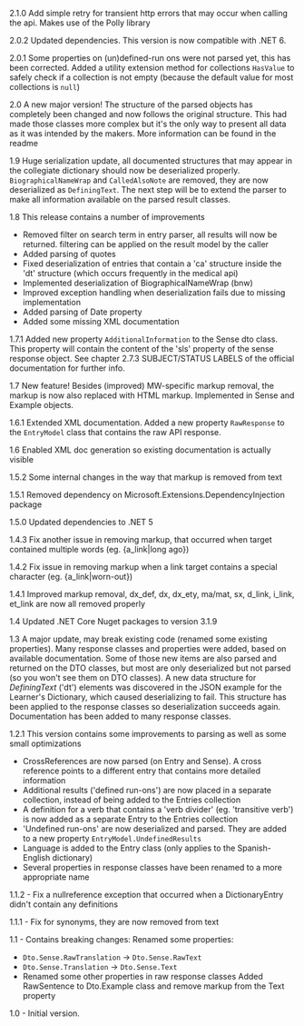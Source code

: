 2.1.0 Add simple retry for transient http errors that may occur when calling the api. Makes use of the Polly library

2.0.2 Updated dependencies. This version is now compatible with .NET 6. 

2.0.1 Some properties on (un)defined-run ons were not parsed yet, this has been corrected. Added a utility extension method for collections `HasValue` to safely check if a collection is not empty (because the default value for most collections is `null`) 

2.0 A new major version! The structure of the parsed objects has completely been changed and now follows the original structure. This had made those classes more complex but it's the only way to present all data as it was intended by the makers. More information can be found in the readme

1.9 Huge serialization update, all documented structures that may appear in the collegiate dictionary should now be deserialized properly. ``BiographicalNameWrap`` and ``CalledAlsoNote`` are removed, they are now deserialized as ``DefiningText``.
The next step will be to extend the parser to make all information available on the parsed result classes. 

1.8 This release contains a number of improvements
- Removed filter on search term in entry parser, all results will now be returned. filtering can be applied on the result model by the caller
- Added parsing of quotes
- Fixed deserialization of entries that contain a 'ca' structure inside the 'dt' structure (which occurs frequently in the medical api)
- Implemented deserialization of BiographicalNameWrap (bnw)
- Improved exception handling when deserialization fails due to missing implementation
- Added parsing of Date property
- Added some missing XML documentation

1.7.1 Added new property ``AdditionalInformation`` to the Sense dto class. This property will contain the content of the 'sls' property of the sense response object. See chapter 2.7.3 SUBJECT/STATUS LABELS of the official documentation for further info. 

1.7 New feature! Besides (improved) MW-specific markup removal, the markup is now also replaced with HTML markup. Implemented in Sense and Example objects. 

1.6.1 Extended XML documentation. Added a new property ``RawResponse`` to the ``EntryModel`` class that contains the raw API response.

1.6 Enabled XML doc generation so existing documentation is actually visible

1.5.2 Some internal changes in the way that markup is removed from text

1.5.1 Removed dependency on Microsoft.Extensions.DependencyInjection package

1.5.0 Updated dependencies to .NET 5

1.4.3 Fix another issue in removing markup, that occurred when target contained multiple words (eg. {a_link|long ago}) 

1.4.2 Fix issue in removing markup when a link target contains a special character (eg. {a_link|worn-out}) 

1.4.1 Improved markup removal, dx_def, dx, dx_ety, ma/mat, sx, d_link, i_link, et_link are now all removed properly

1.4 Updated .NET Core Nuget packages to version 3.1.9

1.3 A major update, may break existing code (renamed some existing properties). Many response classes and properties were added, based on available documentation. Some of those new items are also parsed and returned on the DTO classes, but most are only deserialized but not parsed (so you won't see them on DTO classes). 
A new data structure for _DefiningText_ ('dt') elements was discovered in the JSON example for the Learner's Dictionary, which caused deserializing to fail. This structure has been applied to the response classes so deserialization succeeds again. 
Documentation has been added to many response classes.

1.2.1 This version contains some improvements to parsing as well as some small optimizations
- CrossReferences are now parsed (on Entry and Sense). A cross reference points to a different entry that contains more detailed information
- Additional results ('defined run-ons') are now placed in a separate collection, instead of being added to the Entries collection
- A definition for a verb that contains a 'verb divider' (eg. 'transitive verb') is now added as a separate Entry to the Entries collection
- 'Undefined run-ons' are now deserialized and parsed. They are added to a new property `EntryModel.UndefinedResults`
- Language is added to the Entry class (only applies to the Spanish-English dictionary) 
- Several properties in response classes have been renamed to a more appropriate name

1.1.2 - Fix a nullreference exception that occurred when a DictionaryEntry didn't contain any definitions

1.1.1 - Fix for synonyms, they are now removed from text

1.1 - Contains breaking changes: Renamed some properties: 

- `Dto.Sense.RawTranslation` -> `Dto.Sense.RawText`
- `Dto.Sense.Translation` -> `Dto.Sense.Text`
- Renamed some other properties in raw response classes
Added RawSentence to Dto.Example class and remove markup from the Text property

1.0 - Initial version.
